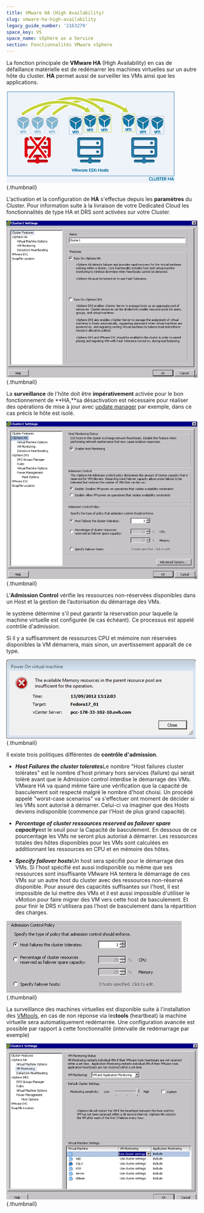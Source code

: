 ```yaml
---
title: VMware HA (High Availability)
slug: vmware-ha-high-availability
legacy_guide_number: '2163279'
space_key: VS
space_name: vSphere as a Service
section: Fonctionnalités VMware vSphere
---
```


La fonction principale de **VMware HA** (High Availability) en cas de défaillance matérielle est de redémarrer les machines virtuelles sur un autre hôte du cluster. **HA** permet aussi de surveiller les VMs ainsi que les applications.

![](images/HA3.png){.thumbnail}

L'activation et la configuration de **HA** s'effectue depuis les **paramètres** du Cluster. Pour information suite à la livraison de votre Dedicated Cloud les fonctionnalités de type HA et DRS sont activées sur votre Cluster.

![](images/HA.png){.thumbnail}

La **surveillance** de l'hôte doit être **impérativement** activée pour le bon fonctionnement de **HA,**sa désactivation est nécessaire pour réaliser des opérations de mise à jour avec [update manager]({legacy}2163146) par exemple, dans ce cas précis le hôte est isolé.

![](images/HA4.png){.thumbnail}

L'**Admission Control** vérifie les ressources non-réservées disponibles dans un Host et la gestion de l’autorisation du démarrage des VMs.

le système détermine s'il peut garantir la réservation pour laquelle la machine virtuelle est configurée (le cas échéant). Ce processus est appelé contrôle d'admission.

Si il y a suffisamment de ressources CPU et mémoire non réservées disponibles la VM démarrera, mais sinon, un avertissement apparaît de ce type.

![](images/ha6.png){.thumbnail}

Il existe trois politiques différentes de **contrôle d'admission**.

- ***Host Failures the cluster tolerates***Le nombre "Host failures cluster tolérates" est le nombre d'host primary hors services (failure) qui serait toléré avant que le Admission control interdise le démarrage des VMs. VMware HA va quand même faire une vérification que la capacité de basculement soit respecté malgré le nombre d'host choisi. Un procédé appelé "worst-case scenarios" va s'effectuer ont moment de décider si les VMs sont autorisé à démarrer. Celui-ci va imaginer que des Hosts deviens indisponible (commence par l'Host de plus grand capacité).

- ***Percentage of cluster ressources reserved as failover spare capacity***est le seuil pour la Capacité de basculement. En dessous de ce pourcentage les VMs ne seront plus autorisé à démarrer. Les ressources totales des hôtes disponibles pour les VMs sont calculées en additionnant les ressources en CPU et en mémoire des hôtes.

- ***Specify failover hosts***Un host sera spécifié pour le démarrage des VMs. Si l'host spécifié est aussi indisponible ou même que ses ressources sont insuffisante VMware HA tentera le démarrage de ces VMs sur un autre host du cluster avec des ressources non-réservé disponible. Pour assuré des capacités suffisantes sur l'host, Il est impossible de lui mettre des VMs et il est aussi impossible d'utiliser le vMotion pour faire migrer des VM vers cette host de basculement. Et pour finir le DRS n'utilisera pas l'host de basculement dans la répartition des charges.

![](images/ha7.png){.thumbnail}

La surveillance des machines virtuelles est disponible suite à l'installation des [VMtools]({legacy}7766427), en cas de non réponse via les**tools** (heartbeat) la machine virtuelle sera automatiquement redémarrée. Une configuration avancée est possible par rapport à cette fonctionnalité (intervalle de redémarrage par exemple)

![](images/ha5.png){.thumbnail}
